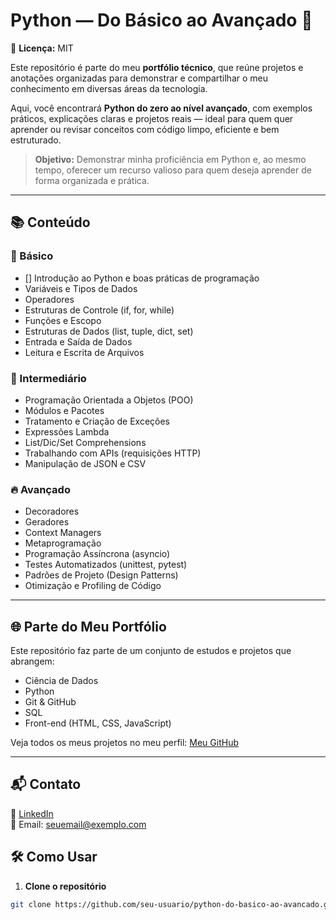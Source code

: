 # Python — Do Básico ao Avançado 🐍
📄 **Licença:** MIT  

Este repositório é parte do meu **portfólio técnico**, que reúne projetos e anotações organizadas para demonstrar e compartilhar o meu conhecimento em diversas áreas da tecnologia.  

Aqui, você encontrará **Python do zero ao nível avançado**, com exemplos práticos, explicações claras e projetos reais — ideal para quem quer aprender ou revisar conceitos com código limpo, eficiente e bem estruturado.

> **Objetivo:** Demonstrar minha proficiência em Python e, ao mesmo tempo, oferecer um recurso valioso para quem deseja aprender de forma organizada e prática.

---

## 📚 Conteúdo

### 🏁 Básico
- [] Introdução ao Python e boas práticas de programação
- Variáveis e Tipos de Dados
- Operadores
- Estruturas de Controle (if, for, while)
- Funções e Escopo
- Estruturas de Dados (list, tuple, dict, set)
- Entrada e Saída de Dados
- Leitura e Escrita de Arquivos

### 🚀 Intermediário
- Programação Orientada a Objetos (POO)
- Módulos e Pacotes
- Tratamento e Criação de Exceções
- Expressões Lambda
- List/Dic/Set Comprehensions
- Trabalhando com APIs (requisições HTTP)
- Manipulação de JSON e CSV

### 🔥 Avançado
- Decoradores
- Geradores
- Context Managers
- Metaprogramação
- Programação Assíncrona (asyncio)
- Testes Automatizados (unittest, pytest)
- Padrões de Projeto (Design Patterns)
- Otimização e Profiling de Código

---


## 🌐 Parte do Meu Portfólio

Este repositório faz parte de um conjunto de estudos e projetos que abrangem:

- Ciência de Dados
- Python
- Git & GitHub
- SQL
- Front-end (HTML, CSS, JavaScript)


Veja todos os meus projetos no meu perfil: [Meu GitHub](https://github.com/seu-usuario)

---

## 📬 Contato

💼 [LinkedIn](https://www.linkedin.com/in/seu-perfil)  
📧 Email: seuemail@exemplo.com

## 🛠️ Como Usar

1. **Clone o repositório**

```bash
git clone https://github.com/seu-usuario/python-do-basico-ao-avancado.git


